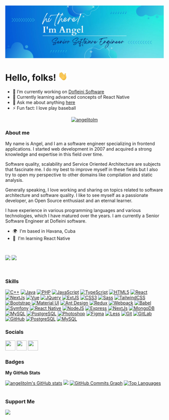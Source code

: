 [![Header](https://github.com/angelitolm/angelitolm/blob/main/banner-2.jpg "Header")](https://github.com/angelitolm)

# Hello, folks! <img src="https://github.com/angelitolm/angelitolm/blob/main/wave.gif" width="30px" height="30px" />

- 🔭 I’m currently working on [Dofleini Software]([https://github.com/angelitolm/angelitolm/issues](https://www.dofleini.com/))
- 🌱 Currently learning advanced concepts of React Native
- 💬 Ask me about anything [here](https://github.com/angelitolm/angelitolm/issues)
- ⚡ Fun fact: I love play baseball

<p align="center"> 
  <a href="https://github.com/ryo-ma/github-profile-trophy">
    <img src="https://github-profile-trophy.vercel.app/?username=angelitolm&theme=nord" alt="angelitolm" />
  </a> 
</p>

### About me

My name is Angel, and I am a software engineer specializing in frontend applications. I started web development in 2007 and acquired a strong knowledge and expertise in this field over time.

Software quality, scalability and Service Oriented Architecture are subjects that fascinate me. I do my best to improve myself in these fields but I also try to open my perspective to other domains like compilation and static analysis.

Generally speaking, I love working and sharing on topics related to software architecture and software quality. I like to see myself as a passionate developer, an Open Source enthusiast and an eternal learner.

I have experience in various programming languages ​​and various technologies, which I have matured over the years. I am currently a Senior Software Engineer at Dofleini software.

*   🌍  I'm based in Havana, Cuba
*   🧠  I'm learning React Native

<br />

<a href="https://www.twitter.com/angelitolabm" target="_blank" rel="noreferrer"><img src="https://img.shields.io/twitter/follow/angelitolabm?logo=twitter&style=for-the-badge&color=0891b2&labelColor=1c1917"/></a>
<a href="https://www.github.com/angelitolm" target="_blank" rel="noreferrer"><img
src="https://img.shields.io/github/followers/angelitolm?logo=github&style=for-the-badge&color=0891b2&labelColor=1c1917" /></a>

<br />

### Skills

<p align="left">
<a href="https://docs.microsoft.com/en-us/cpp/?view=msvc-170" target="_blank" rel="noreferrer"><img src="https://raw.githubusercontent.com/danielcranney/readme-generator/main/public/icons/skills/cplusplus-colored.svg" width="36" height="36" alt="C++" /></a>
<a href="https://www.oracle.com/java/" target="_blank" rel="noreferrer"><img src="https://raw.githubusercontent.com/danielcranney/readme-generator/main/public/icons/skills/java-colored.svg" width="36" height="36" alt="Java" /></a>
<a href="https://www.php.net/" target="_blank" rel="noreferrer"><img src="https://raw.githubusercontent.com/danielcranney/readme-generator/main/public/icons/skills/php-colored.svg" width="36" height="36" alt="PHP" /></a>
<a href="https://www.javascript.com/" target="_blank" rel="noreferrer"><img src="https://upload.wikimedia.org/wikipedia/commons/thumb/9/99/Unofficial_JavaScript_logo_2.svg/1200px-Unofficial_JavaScript_logo_2.svg.png" width="36" height="36" alt="JavaScript" /></a>
<a href="https://www.typescriptlang.org/" target="_blank" rel="noreferrer"><img src="https://raw.githubusercontent.com/danielcranney/readme-generator/main/public/icons/skills/typescript-colored.svg" width="36" height="36" alt="TypeScript" /></a>
<a href="https://developer.mozilla.org/en-US/docs/Glossary/HTML5" target="_blank" rel="noreferrer"><img src="https://raw.githubusercontent.com/danielcranney/readme-generator/main/public/icons/skills/html5-colored.svg" width="36" height="36" alt="HTML5" /></a>
<a href="https://reactjs.org/" target="_blank" rel="noreferrer"><img src="https://raw.githubusercontent.com/danielcranney/readme-generator/main/public/icons/skills/react-colored.svg" width="36" height="36" alt="React" /></a>
<a href="https://nextjs.org/docs" target="_blank" rel="noreferrer"><img src="https://raw.githubusercontent.com/danielcranney/readme-generator/main/public/icons/skills/nextjs-colored.svg" width="36" height="36" alt="NextJs" /></a>
<a href="https://vuejs.org/" target="_blank" rel="noreferrer"><img src="https://raw.githubusercontent.com/danielcranney/readme-generator/main/public/icons/skills/vuejs-colored.svg" width="36" height="36" alt="Vue" /></a>
<a href="https://jquery.com/" target="_blank" rel="noreferrer"><img src="https://raw.githubusercontent.com/danielcranney/readme-generator/main/public/icons/skills/jquery-colored.svg" width="36" height="36" alt="JQuery" /></a>
<a href="https://www.sencha.com/products/extjs/" target="_blank" rel="noreferrer"><img src="http://existdissolve.files.wordpress.com/2010/06/sencha-logo.png" width="36" height="36" alt="ExtJS" /></a>
<a href="https://www.w3.org/TR/CSS/#css" target="_blank" rel="noreferrer"><img src="https://raw.githubusercontent.com/danielcranney/readme-generator/main/public/icons/skills/css3-colored.svg" width="36" height="36" alt="CSS3" /></a>
<a href="https://sass-lang.com/" target="_blank" rel="noreferrer"><img src="https://raw.githubusercontent.com/danielcranney/readme-generator/main/public/icons/skills/sass-colored.svg" width="36" height="36" alt="Sass" /></a>
<a href="https://tailwindcss.com/" target="_blank" rel="noreferrer"><img src="https://raw.githubusercontent.com/danielcranney/readme-generator/main/public/icons/skills/tailwindcss-colored.svg" width="36" height="36" alt="TailwindCSS" /></a>
<a href="https://getbootstrap.com/" target="_blank" rel="noreferrer"><img src="https://raw.githubusercontent.com/danielcranney/readme-generator/main/public/icons/skills/bootstrap-colored.svg" width="36" height="36" alt="Bootstrap" /></a>
<a href="https://mui.com/" target="_blank" rel="noreferrer"><img src="https://raw.githubusercontent.com/danielcranney/readme-generator/main/public/icons/skills/materialui-colored.svg" width="36" height="36" alt="Material UI" /></a>
<a href="https://ant.design/" target="_blank" rel="noreferrer"><img src="https://gw.alipayobjects.com/zos/rmsportal/KDpgvguMpGfqaHPjicRK.svg" width="36" height="36" alt="Ant Design" /></a>
<a href="https://redux.js.org/" target="_blank" rel="noreferrer"><img src="https://raw.githubusercontent.com/danielcranney/readme-generator/main/public/icons/skills/redux-colored.svg" width="36" height="36" alt="Redux" /></a>
<a href="https://webpack.js.org/" target="_blank" rel="noreferrer"><img src="https://raw.githubusercontent.com/danielcranney/readme-generator/main/public/icons/skills/webpack-colored.svg" width="36" height="36" alt="Webpack" /></a>
<a href="https://babeljs.io/" target="_blank" rel="noreferrer"><img src="https://raw.githubusercontent.com/danielcranney/readme-generator/main/public/icons/skills/babel-colored.svg" width="36" height="36" alt="Babel" /></a>
<a href="https://symfony.com/" target="_blank" rel="noreferrer"><img src="https://connect.symfony.com/uploads/sln/9dcfe3b7-4ac7-4fd7-bdaa-d690f48b40da/d986013f-e475-480b-a61b-d22c406f2dfd.png" width="36" height="36" alt="Symfony" /></a>
<a href="https://reactnative.dev/" target="_blank" rel="noreferrer"><img src="https://d33wubrfki0l68.cloudfront.net/554c3b0e09cf167f0281fda839a5433f2040b349/ecfc9/img/header_logo.svg" width="36" height="36" alt="React Native" /></a>
<a href="https://nodejs.org/en/" target="_blank" rel="noreferrer"><img src="https://raw.githubusercontent.com/danielcranney/readme-generator/main/public/icons/skills/nodejs-colored.svg" width="36" height="36" alt="NodeJS" /></a>
<a href="https://expressjs.com/" target="_blank" rel="noreferrer"><img src="https://raw.githubusercontent.com/danielcranney/readme-generator/main/public/icons/skills/express-colored.svg" width="36" height="36" alt="Express" /></a>
<a href="https://nextjs.org/docs" target="_blank" rel="noreferrer"><img src="https://raw.githubusercontent.com/danielcranney/readme-generator/main/public/icons/skills/nextjs-colored-dark.svg" width="36" height="36" alt="NextJs" /></a>
<a href="https://www.mongodb.com/" target="_blank" rel="noreferrer"><img src="https://raw.githubusercontent.com/danielcranney/readme-generator/main/public/icons/skills/mongodb-colored.svg" width="36" height="36" alt="MongoDB" /></a>
<a href="https://www.mysql.com/" target="_blank" rel="noreferrer"><img src="https://raw.githubusercontent.com/danielcranney/readme-generator/main/public/icons/skills/mysql-colored.svg" width="36" height="36" alt="MySQL" /></a>
<a href="https://www.postgresql.org/" target="_blank" rel="noreferrer"><img src="https://raw.githubusercontent.com/danielcranney/readme-generator/main/public/icons/skills/postgresql-colored.svg" width="36" height="36" alt="PostgreSQL" /></a>
<a href="https://www.adobe.com/uk/products/photoshop.html" target="_blank" rel="noreferrer"><img src="https://raw.githubusercontent.com/danielcranney/readme-generator/main/public/icons/skills/photoshop-colored.svg" width="36" height="36" alt="Photoshop" /></a>
<a href="https://www.figma.com/" target="_blank" rel="noreferrer"><img src="https://raw.githubusercontent.com/danielcranney/readme-generator/main/public/icons/skills/figma-colored.svg" width="36" height="36" alt="Figma" /></a>
<a href="https://lesscss.org/" target="_blank" rel="noreferrer"><img src="https://pbs.twimg.com/profile_images/688424432419799040/3ihJTwIE_400x400.png" width="36" height="36" alt="Less" /></a>
<a href="https://git-scm.com/" target="_blank" rel="noreferrer"><img src="https://git-scm.com/images/logos/downloads/Git-Icon-1788C.png" width="36" height="36" alt="Git" /></a>
<a href="https://gitlab.com/" target="_blank" rel="noreferrer"><img src="https://gitlab.com/uploads/-/system/project/avatar/278964/project_avatar.png" width="36" height="36" alt="GitLab" /></a>
<a href="https://github.com/" target="_blank" rel="noreferrer"><img src="https://github.githubassets.com/images/modules/logos_page/GitHub-Mark.png" width="36" height="36" alt="GitHub" /></a>
<a href="https://www.postgresql.org/" target="_blank" rel="noreferrer"><img src="https://upload.wikimedia.org/wikipedia/commons/thumb/2/29/Postgresql_elephant.svg/640px-Postgresql_elephant.svg.png" width="36" height="36" alt="PostgreSQL" /></a>
<a href="https://www.mysql.com/" target="_blank" rel="noreferrer"><img src="https://pbs.twimg.com/profile_images/1255113654049128448/J5Yt92WW_400x400.png" width="36" height="36" alt="MySQL" /></a>
</p>
                    
### Socials

<p align="left">
<a href="https://www.github.com/angelitolm" target="_blank" rel="noreferrer"><img src="https://raw.githubusercontent.com/danielcranney/readme-generator/main/public/icons/socials/github.svg" width="32" height="32" /></a>
<a href="https://www.linkedin.com/in/angel-labrada-massó-950045106" target="_blank" rel="noreferrer"><img src="https://raw.githubusercontent.com/danielcranney/readme-generator/main/public/icons/socials/linkedin.svg" width="32" height="32" /></a>
<a href="https://www.twitter.com/angelitolabm" target="_blank" rel="noreferrer"><img src="https://raw.githubusercontent.com/danielcranney/readme-generator/main/public/icons/socials/twitter.svg" width="32" height="32" /></a>
</p>

### Badges

<b>My GitHub Stats</b>
<br />

<a href="http://www.github.com/angelitolm"><img src="https://github-readme-stats.vercel.app/api?username=angelitolm&show_icons=true&hide=&count_private=true&title_color=0891b2&text_color=ffffff&icon_color=0891b2&bg_color=1c1917&hide_border=true&show_icons=true" alt="angelitolm's GitHub stats" /></a>
<a href="http://www.github.com/angelitolm"><img
src="https://github-readme-streak-stats.herokuapp.com/?user=angelitolm&stroke=ffffff&background=1c1917&ring=0891b2&fire=0891b2&currStreakNum=ffffff&currStreakLabel=0891b2&sideNums=ffffff&sideLabels=ffffff&dates=ffffff&hide_border=true" /></a>
<a href="http://www.github.com/angelitolm"><img src="https://github-readme-activity-graph.vercel.app/graph?username=angelitolm&bg_color=1c1917&color=ffffff&line=0891b2&point=ffffff&area_color=1c1917&area=true&hide_border=true&custom_title=GitHub%20Commits%20Graph" alt="GitHub Commits Graph" /></a>
<a href="https://github.com/angelitolm" align="left"><img src="https://github-readme-stats.vercel.app/api/top-langs/?username=angelitolm&langs_count=10&title_color=0891b2&text_color=ffffff&icon_color=0891b2&bg_color=1c1917&hide_border=true&locale=en&custom_title=Top%20%Languages" alt="Top Languages" /></a>
<br /><br />

### Support Me

<a href="https://www.buymeacoffee.com/angelitolm"><img src="https://cdn.buymeacoffee.com/buttons/v2/default-yellow.png" width="200" /></a>
